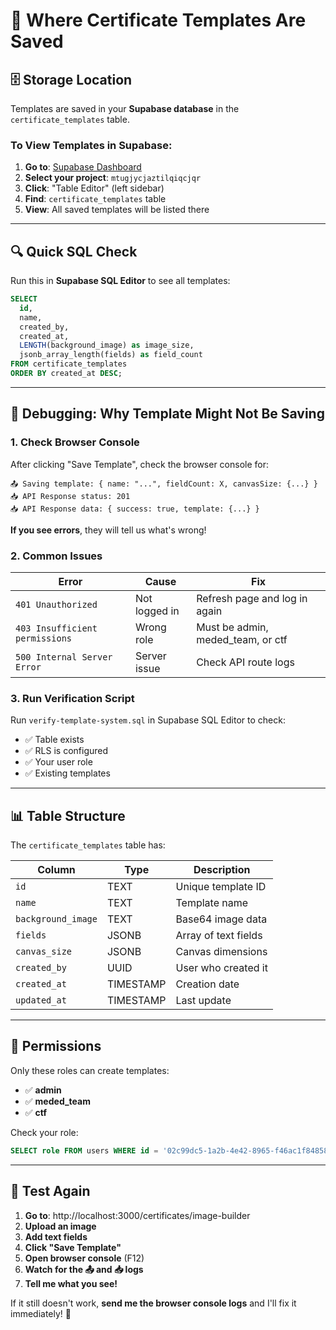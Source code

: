 # 📍 Where Certificate Templates Are Saved

## 🗄️ **Storage Location**

Templates are saved in your **Supabase database** in the `certificate_templates` table.

### **To View Templates in Supabase:**

1. **Go to**: [Supabase Dashboard](https://supabase.com/dashboard)
2. **Select your project**: `mtugjycjaztilqiqcjqr`
3. **Click**: "Table Editor" (left sidebar)
4. **Find**: `certificate_templates` table
5. **View**: All saved templates will be listed there

---

## 🔍 **Quick SQL Check**

Run this in **Supabase SQL Editor** to see all templates:

```sql
SELECT 
  id,
  name,
  created_by,
  created_at,
  LENGTH(background_image) as image_size,
  jsonb_array_length(fields) as field_count
FROM certificate_templates
ORDER BY created_at DESC;
```

---

## 🐛 **Debugging: Why Template Might Not Be Saving**

### **1. Check Browser Console**

After clicking "Save Template", check the browser console for:

```
📤 Saving template: { name: "...", fieldCount: X, canvasSize: {...} }
📥 API Response status: 201
📥 API Response data: { success: true, template: {...} }
```

**If you see errors**, they will tell us what's wrong!

### **2. Common Issues**

| Error | Cause | Fix |
|-------|-------|-----|
| `401 Unauthorized` | Not logged in | Refresh page and log in again |
| `403 Insufficient permissions` | Wrong role | Must be admin, meded_team, or ctf |
| `500 Internal Server Error` | Server issue | Check API route logs |

### **3. Run Verification Script**

Run `verify-template-system.sql` in Supabase SQL Editor to check:
- ✅ Table exists
- ✅ RLS is configured
- ✅ Your user role
- ✅ Existing templates

---

## 📊 **Table Structure**

The `certificate_templates` table has:

| Column | Type | Description |
|--------|------|-------------|
| `id` | TEXT | Unique template ID |
| `name` | TEXT | Template name |
| `background_image` | TEXT | Base64 image data |
| `fields` | JSONB | Array of text fields |
| `canvas_size` | JSONB | Canvas dimensions |
| `created_by` | UUID | User who created it |
| `created_at` | TIMESTAMP | Creation date |
| `updated_at` | TIMESTAMP | Last update |

---

## 🔐 **Permissions**

Only these roles can create templates:
- ✅ **admin**
- ✅ **meded_team**
- ✅ **ctf**

Check your role:
```sql
SELECT role FROM users WHERE id = '02c99dc5-1a2b-4e42-8965-f46ac1f84858';
```

---

## 🚀 **Test Again**

1. **Go to**: http://localhost:3000/certificates/image-builder
2. **Upload an image**
3. **Add text fields**
4. **Click "Save Template"**
5. **Open browser console** (F12)
6. **Watch for the 📤 and 📥 logs**
7. **Tell me what you see!**

If it still doesn't work, **send me the browser console logs** and I'll fix it immediately! 🔧










